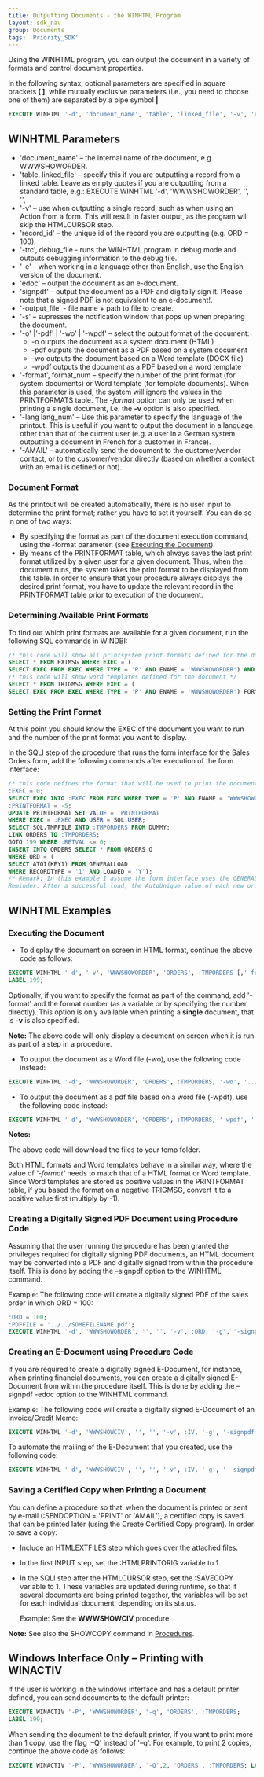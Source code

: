 ```yaml
---
title: Outputting Documents - the WINHTML Program
layout: sdk_nav
group: Documents
tags: 'Priority_SDK'
---
```


Using the WINHTML program, you can output the document in a variety of formats and control document properties. 

In the following syntax, optional parameters are specified in square brackets **[ ]**, while mutually exclusive parameters (i.e., you need to choose one of them) are separated by a pipe symbol **|**
```sql
EXECUTE WINHTML '-d', 'document_name', 'table', 'linked_file', '-v', 'record_id', ['-trc', debug_file,] ['-s',] ['-e',]  ['-edoc' | '-signpdf',] ['output_file',] ['-o' |'-pdf' | '-wo' | '-wpdf',] ['-format', format_num,]   ['-lang', lang_num,] ['-AMAIL']
```
## WINHTML Parameters
- 'document_name' – the internal name of the document, e.g. WWWSHOWORDER.
- 'table, linked_file' – specify this if you are outputting a record from a linked table. Leave as empty quotes if you are outputting from a standard table, e.g.:
EXECUTE WINHTML '-d', 'WWWSHOWORDER', '', '',
- '-v' – use when outputting a single record, such as when using an Action from a form. This will result in faster output, as the program will skip the HTMLCURSOR step. 
- 'record_id' – the unique id of the record you are outputting (e.g. ORD = 100).
- '-trc', debug_file - runs the WINHTML program in debug mode and outputs debugging information to the debug file.
- '-e' – when working in a language other than English, use the English version of the document.
- 'edoc' – output the document as an e-document.
- 'signpdf' – output the document as a PDF and digitally sign it. Please note that a signed PDF is not equivalent to an e-document!.
- '-output_file' - file name + path to file to create.
- '-s' – supresses the notification window that pops up when preparing the document.
- '-o' \|'-pdf' \| '-wo' \| '-wpdf' – select the output format of the document:
  - -o outputs the document as a system document (HTML)
  - -pdf outputs the document as a PDF based on a system document
  - -wo outputs the document based on a Word template (DOCX file)
  - -wpdf outputs the document as a PDF based on a word template
- '-format', format_num – specify the number of the print format (for system documents) or Word template (for template documents). When this parameter is used, the system will ignore the values in the PRINTFORMATS table. 
The *-format* option can only be used when printing a single document, i.e. the **-v** option is also specified.
- '-lang lang_num' – Use this parameter to specify the language of the printout. This is useful if you want to output the document in a language other than that of the current user (e.g. a user in a German system outputting a document in French for a customer in France).
- '-AMAIL' – automatically send the document to the customer/vendor contact, or to the customer/vendor directly (based on whether a contact with an email is defined or not).

### Document Format

As the printout will be created automatically, there is no user input to determine the print format; rather you have to set it yourself. 
You can do so in one of two ways:
- 	By specifying the format as part of the document execution command, using the -format parameter. (see [Executing the Document](#executing-the-document)).
- 	By means of the PRINTFORMAT table, which always saves the last print format utilized by a given user for a given document. Thus, when the document runs, the system takes the print format to be displayed from this table. In order to ensure that your procedure always displays the desired print format, you have to update the relevant record in the PRINTFORMAT table prior to execution of the document. 

### Determining Available Print Formats
To find out which print formats are available for a given document, run the following SQL commands in WINDBI:
```sql
/* this code will show all printsystem print formats defined for the document */
SELECT * FROM EXTMSG WHERE EXEC = (
SELECT EXEC FROM EXEC WHERE TYPE = 'P' AND ENAME = 'WWWSHOWORDER') AND NUM < 0 FORMAT;
/* this code will show word templates defined for the document */
SELECT * FROM TRIGMSG WHERE EXEC = (
SELECT EXEC FROM EXEC WHERE TYPE = 'P' AND ENAME = 'WWWSHOWORDER') FORMAT;
```

### Setting the Print Format
At this point you should know the EXEC of the document you want to run and the number of the print format you want to display. 

 In the SQLI step of the procedure that runs the form interface for the Sales Orders form, add the following commands after execution of the form interface:

```sql
/* this code defines the format that will be used to print the document; in the current example, it is assumed that we want to use print format -5 */
:EXEC = 0;
SELECT EXEC INTO :EXEC FROM EXEC WHERE TYPE = 'P' AND ENAME = 'WWWSHOWORDER';
:PRINTFORMAT = -5;
UPDATE PRINTFORMAT SET VALUE = :PRINTFORMAT
WHERE EXEC = :EXEC AND USER = SQL.USER;
SELECT SQL.TMPFILE INTO :TMPORDERS FROM DUMMY;
LINK ORDERS TO :TMPORDERS;
GOTO 199 WHERE :RETVAL <= 0;
INSERT INTO ORDERS SELECT * FROM ORDERS O 
WHERE ORD = (
SELECT ATOI(KEY1) FROM GENERALLOAD 
WHERE RECORDTYPE = '1' AND LOADED = 'Y');
/* Remark: In this example I assume the form interface uses the GENERALLOAD table and that RECORDTYPE = '1' is the RECORDTYPE used for the ORDERS form. 
Reminder: After a successful load, the AutoUnique value of each new order is saved in the KEY1 column of the load table */
```

## WINHTML Examples

### Executing the Document
- 	To display the document on screen in HTML format, continue the above code as follows:
```sql
EXECUTE WINHTML '-d', '-v', 'WWWSHOWORDER', 'ORDERS', :TMPORDERS [,'-format',:PRINTFORMAT]; 
LABEL 199;
```

Optionally, if you want to specify the format as part of the command, add '-format' and the format number (as a variable or by specifying the number directly). This option is only available when printing a **single** document, that is **-v** is also specified.

**Note:** The above code will only display a document on screen when it is run as part of a step in a procedure.

- 	To output the document as a Word file (-wo), use the following code instead:
```sql
EXECUTE WINHTML '-d', 'WWWSHOWORDER', 'ORDERS', :TMPORDERS, '-wo', '../../TEMP/O.docx';
```
- 	To output the document as a pdf file based on a word file (-wpdf), use the following code instead:
```sql
EXECUTE WINHTML '-d', 'WWWSHOWORDER', 'ORDERS', :TMPORDERS, '-wpdf', '../../TEMP/O.pdf'; 
```

**Notes:**

The above code will download the files to your temp folder. 

Both HTML formats and Word templates behave in a similar way, where the value of *'-format'* needs to match that of a HTML format or Word template. Since Word templates are stored as positive values in the PRINTFORMAT table, if you based the format on a negative TRIGMSG, convert it to a positive value first (multiply by -1). 


### Creating a Digitally Signed PDF Document using Procedure Code
Assuming that the user running the procedure has been granted the privileges required for digitally signing PDF documents, an HTML document may be converted into a PDF and digitally signed from within the procedure itself. This is done by adding the –signpdf option to the WINHTML command.

Example: The following code will create a digitally signed PDF of the sales order in which ORD = 100:
```sql
:ORD = 100;
:PDFFILE = '../../SOMEFILENAME.pdf';
EXECUTE WINHTML '-d', 'WWWSHOWORDER', '', '', '-v', :ORD, '-g', '-signpdf', '-pdf', :FILE1, '-s';
```

### Creating an E-Document using Procedure Code 
If you are required to create a digitally signed E-Document, for instance, when printing financial documents, you can create a digitally signed E-Document from within the procedure itself. This is done by adding the –signpdf -edoc option to the WINHTML command.

Example: The following code will create a digitally signed E-Document of an Invoice/Credit Memo:
```sql
EXECUTE WINHTML '-d', 'WWWSHOWCIV', '', '', '-v', :IV, '-g', '-signpdf' '-edoc', :FILE2, '-s'; 
```

To automate the mailing of the E-Document that you created, use the following code:
```sql
EXECUTE WINHTML '-d', 'WWWSHOWCIV', '', '', '-v', :IV, '-g', '- signpdf' '-edoc', '-AMAIL', '-s'; 
```
### Saving a Certified Copy when Printing a Document
You can define a procedure so that, when the document is printed or sent by e-mail (:SENDOPTION = 'PRINT' or 'AMAIL'), a certified copy is saved that can be printed later (using the Create Certified Copy program). 
In order to save a copy:
- 	Include an HTMLEXTFILES step which goes over the attached files.
- 	In the first INPUT step, set the :HTMLPRINTORIG variable to 1.
- 	In the SQLI step after the HTMLCURSOR step, set the :SAVECOPY variable to 1.
These variables are updated during runtime, so that if several documents are being printed together, the variables will be set for each individual document, depending on its status.

    Example: See the **WWWSHOWCIV** procedure.

**Note:** See also the SHOWCOPY command in [Procedures](Procedures).

## Windows Interface Only – Printing with WINACTIV
If the user is working in the windows interface and has a default printer defined, you can send documents to the default printer:
```sql
EXECUTE WINACTIV '-P', 'WWWSHOWORDER', '-q', 'ORDERS', :TMPORDERS;
LABEL 199;
```
When sending the document to the default printer, if you want to print more than 1 copy, use the flag '–Q' instead of '–q'. For example, to print 2 copies, continue the above code as follows:
```sql
EXECUTE WINACTIV '-P', 'WWWSHOWORDER', '-Q',2, 'ORDERS', :TMPORDERS; LABEL 199;
```
